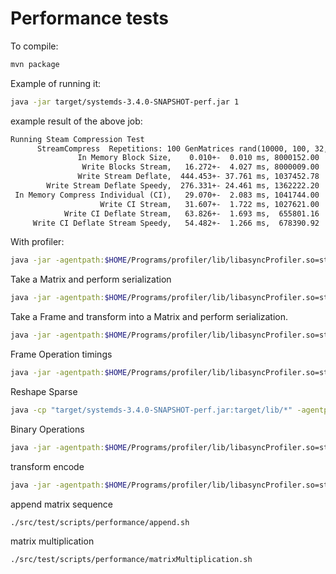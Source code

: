 <!--
{% comment %}
Licensed to the Apache Software Foundation (ASF) under one or more
contributor license agreements.  See the NOTICE file distributed with
this work for additional information regarding copyright ownership.
The ASF licenses this file to you under the Apache License, Version 2.0
(the "License"); you may not use this file except in compliance with
the License.  You may obtain a copy of the License at

http://www.apache.org/licenses/LICENSE-2.0

Unless required by applicable law or agreed to in writing, software
distributed under the License is distributed on an "AS IS" BASIS,
WITHOUT WARRANTIES OR CONDITIONS OF ANY KIND, either express or implied.
See the License for the specific language governing permissions and
limitations under the License.
{% end comment %}
-->

# Performance tests

To compile:

```bash
mvn package
```

Example of running it:

```bash
java -jar target/systemds-3.4.0-SNAPSHOT-perf.jar 1
```

example result of the above job:

```txt
Running Steam Compression Test
      StreamCompress  Repetitions: 100 GenMatrices rand(10000, 100, 32, 1.0) Seed: 42
               In Memory Block Size,    0.010+-  0.010 ms, 8000152.00
                Write Blocks Stream,   16.272+-  4.027 ms, 8000009.00
               Write Stream Deflate,  444.453+- 37.761 ms, 1037452.78
        Write Stream Deflate Speedy,  276.331+- 24.461 ms, 1362222.20
 In Memory Compress Individual (CI),   29.070+-  2.083 ms, 1041744.00
                    Write CI Stream,   31.607+-  1.722 ms, 1027621.00
            Write CI Deflate Stream,   63.826+-  1.693 ms,  655801.16
     Write CI Deflate Stream Speedy,   54.482+-  1.266 ms,  678390.92
```

With profiler:

```bash
java -jar -agentpath:$HOME/Programs/profiler/lib/libasyncProfiler.so=start,event=cpu,file=temp/log.html target/systemds-3.4.0-SNAPSHOT-perf.jar 12 10000 100 4 1.0 16 1000 -1
```

Take a Matrix and perform serialization

```bash 
java -jar -agentpath:$HOME/Programs/profiler/lib/libasyncProfiler.so=start,event=cpu,file=temp/log.html target/systemds-3.4.0-SNAPSHOT-perf.jar 13 16 100 "temp/test.csv" -1
```

Take a Frame and transform into a Matrix and perform serialization.

```bash 
java -jar -agentpath:$HOME/Programs/profiler/lib/libasyncProfiler.so=start,event=cpu,file=temp/log.html target/systemds-3.4.0-SNAPSHOT-perf.jar 14 16 1000 "src/test/resources/datasets/titanic/titanic.csv" "src/test/resources/datasets/titanic/tfspec.json" -1
```

Frame Operation timings

```bash
java -jar -agentpath:$HOME/Programs/profiler/lib/libasyncProfiler.so=start,event=cpu,file=temp/log.html target/systemds-3.4.0-SNAPSHOT-perf.jar 15 16 10 "src/test/resources/datasets/titanic/titanic.csv" "src/test/resources/datasets/titanic/tfspec.json"
```

Reshape Sparse

```bash
java -cp "target/systemds-3.4.0-SNAPSHOT-perf.jar:target/lib/*" -agentpath:$HOME/Programs/profiler/lib/libasyncProfiler.so=start,event=cpu,file=temp/log.html  org.apache.sysds.performance.Main 1005
```


Binary Operations

```bash
java -jar -agentpath:$HOME/Programs/profiler/lib/libasyncProfiler.so=start,event=cpu,file=temp/log.html -XX:+UseNUMA target/systemds-3.4.0-SNAPSHOT-perf.jar 1006 500
```


transform encode 

```bash
java -jar -agentpath:$HOME/Programs/profiler/lib/libasyncProfiler.so=start,event=cpu,file=temp/log.html -XX:+UseNUMA target/systemds-3.4.0-SNAPSHOT-perf.jar 1007
```


append matrix sequence 

```bash
./src/test/scripts/performance/append.sh
```


matrix multiplication 

```bash
./src/test/scripts/performance/matrixMultiplication.sh
```